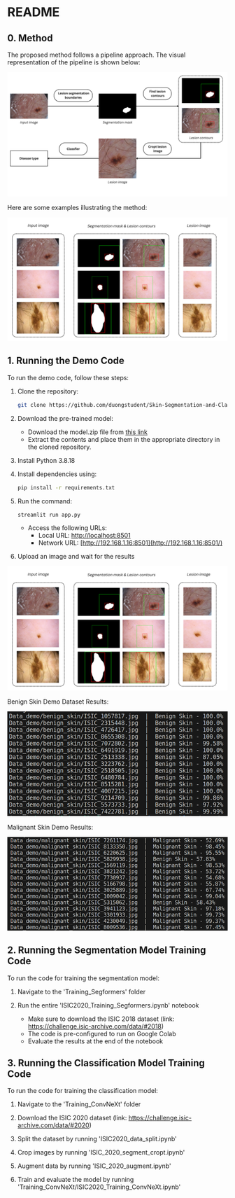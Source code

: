 # README

## 0. Method

The proposed method follows a pipeline approach. The visual representation of the pipeline is shown below:

![Pipeline Method](https://github.com/duongstudent/Skin-Segmentation-and-Classification/raw/main/Results/pipeline_method.png)

Here are some examples illustrating the method:

![Some Examples](https://github.com/duongstudent/Skin-Segmentation-and-Classification/raw/main/Results/SomeExample.png)

## 1. Running the Demo Code

To run the demo code, follow these steps:

1. Clone the repository:
   ```bash
   git clone https://github.com/duongstudent/Skin-Segmentation-and-Classification.git
   ```

2. Download the pre-trained model:
   - Download the model.zip file from [this link](https://drive.google.com/file/d/1lOhzuREewhoL9U9Cli9P6Z0cXTqdSVR2/view?usp=sharing)
   - Extract the contents and place them in the appropriate directory in the cloned repository.

3. Install Python 3.8.18

4. Install dependencies using:
   ```bash
   pip install -r requirements.txt
   ```

5. Run the command:
   ```bash
   streamlit run app.py
   ```
   - Access the following URLs:
     - Local URL: [http://localhost:8501](http://localhost:8501/)
     - Network URL: [http://192.168.1.16:8501](http://192.168.1.16:8501/)

6. Upload an image and wait for the results

![Running Demo](https://github.com/duongstudent/Skin-Segmentation-and-Classification/raw/main/Results/SomeExample.png)

Benign Skin Demo Dataset Results:

![Benign Skin Demo Results](https://github.com/duongstudent/Skin-Segmentation-and-Classification/raw/main/Data_demo/benign_skin_demo_results.png)

Malignant Skin Demo Results:

![Malignant Skin Demo Results](https://github.com/duongstudent/Skin-Segmentation-and-Classification/raw/main/Data_demo/malignant_skin_demo_results.png)

## 2. Running the Segmentation Model Training Code

To run the code for training the segmentation model:

1. Navigate to the 'Training_Segformers' folder

2. Run the entire 'ISIC2020_Training_Segformers.ipynb' notebook
   - Make sure to download the ISIC 2018 dataset (link: https://challenge.isic-archive.com/data/#2018)
   - The code is pre-configured to run on Google Colab
   - Evaluate the results at the end of the notebook

## 3. Running the Classification Model Training Code

To run the code for training the classification model:

1. Navigate to the 'Training_ConvNeXt' folder

2. Download the ISIC 2020 dataset (link: https://challenge.isic-archive.com/data/#2020)

3. Split the dataset by running 'ISIC2020_data_split.ipynb'

4. Crop images by running 'ISIC_2020_segment_cropt.ipynb'

5. Augment data by running 'ISIC_2020_augment.ipynb'

6. Train and evaluate the model by running 'Training_ConvNeXt/ISIC2020_Training_ConvNeXt.ipynb'